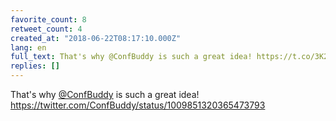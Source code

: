 ```yaml
---
favorite_count: 8
retweet_count: 4
created_at: "2018-06-22T08:17:10.000Z"
lang: en
full_text: That's why @ConfBuddy is such a great idea! https://t.co/3K2KmVxulA
replies: []
---
```


That's why [@ConfBuddy](https://twitter.com/ConfBuddy) is such a great idea!
<https://twitter.com/ConfBuddy/status/1009851320365473793>
